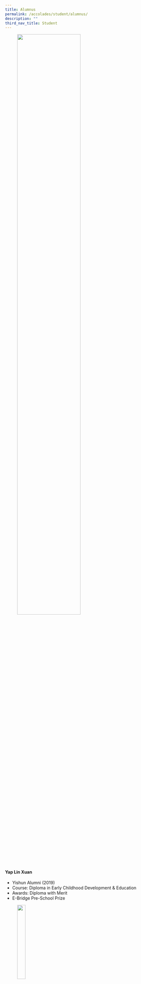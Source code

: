 ```yaml
---
title: Alumnus
permalink: /accolades/student/alumnus/
description: ""
third_nav_title: Student
---
```

<figure><img src="/images/Accolades/Student/yap%20lin%20xuan.jpeg" style="width:70%"></figure>

#### Yap Lin Xuan

* Yishun Alumni (2019)
* Course: Diploma in Early Childhood Development &amp; Education
* Awards: Diploma with Merit
* E-Bridge Pre-School Prize

<figure><img src="/images/Accolades/Student/tan%20xin%20yi_photo.png" style="width:25%"></figure>

<figure><img src="/images/Accolades/Student/tan%20xin%20yi%20.png" style="width:50%"></figure>

#### Tan Xin Yi


*   Yishun Alumni (2020)
*   Outstanding Results at the 2022 GCE A-Level Examinations

------------------------------------


<figure><img src="/images/Accolades/Student/Congratulations%20on%20Outstanding%20A-Level%20Results.png" style="width:50%"></figure>


#### Cedric Tay Shi Han and  Tan Su Xin


*   Yishun Alumni (2019)
*   Outstanding Results at the 2021 GCE A-Level Examinations

------------------------------------
	
#### Sally Gloria Manik



* Yishun Alumni (2017)
* School of Management and Communication <br>
(Recipient of Ngee Ann Kongsi Scholarship)

------------------------------------


#### Baey Kok Wee

	
* Yishun Alumni (2011)
* School of Management and Communication
* Recipient of:
	* RP Scholarship
	* Republic Award
	* Module Prize – Accounting
	* Module Prize – Employment Laws and Labour Relations
	* Module Prize – Manpower Planning, Resourcing and Management

-------------------------------------------


#### Ryan Tan Yi En



* Yishun Alumni (2017)
* School of Technology for the Arts (Recipient of Republic Award)

-------------------------------------------

<br>
<figure><img src="/images/Accolades/Student/PHYLLIS-OH-YU-HUI_1.jpg" style="width:50%"></figure>


	
#### Phyllis Oh Yu Hui



* Yishun Alumni (2015)
* Recipient of Swan &amp; Maclaren Gold Medal
* Diploma with Merit (Diploma in Media Design) from Singapore Polytechnic

-----------------------------------------



<figure><img src="/images/Accolades/Student/Huang%20Caihong.jpg" style="width:50%"></figure>



#### Huang Caihong



* YSS
* Singapore Polytechnic (Recipient of Director’s Honour Roll)

-----------------------------------

<figure><img src="/images/Accolades/Student/Yeo%20Si%20Qi%20Levin.jpg" style="width:50%"></figure>




#### Yeo Si Qi Levin



* YSS (2012-2015)
* Nanyang Polytechnic (Recipient of the Infinite Frameworks Silver Medal and Award for Outstanding Project Work)

-----------------------------------

<figure><img src="/images/Accolades/Student/Raiyan%20Mikael%20Suhairi.jpg" style="width:70%"></figure>



#### Raiyan Mikael Suhairi



* YSS (2013-2016)
* Singapore Polytechnic (Recipient of the SP Engineering Scholarship)

-----------------------------------

<figure><img src="/images/Accolades/Student/Denise%20Ong%20Li%20Jie.jpg" style="width:50%"></figure>




#### Denise Ong Li Jie



* YSS (2013-2016) – (7As for 2016 O Levels)
* NJC (2017-2018) 3 H2 distinctions and distinctions in GP, PW
* and MTL.

*“Gratitude. Resilience. Optimism. These are some of the virtues that
YSS has taught me over the 4 years. My life back then was like that of
a rollercoaster. But at the same time, my teachers were always there
with me through it all, checking up on me and believing in me. I will
always remember their care and concern. Thank you for providing me
with a lot of opportunities to develop myself as a positive person! In
addition, I am very thankful to have made some true friends.”*

-------------------------------

<figure><img src="/images/Accolades/Student/Michel%20Sim.png" style="width:50%"></figure>


#### Michel Sim



* YSS (2008-2011) (7 A1s in 2011 GCE O-Level Exam)
* AJC( 2012-2013) AJC Alpha Programme
* SUTD (2015 – present)

*“I will forever be grateful beyond words for the many inspiring
teachers and school mates that I have had the fortune of meeting
in YSS. Those four years have instilled in me the values of discipline
and diligence, and my teachers have shown me what a joy learning can
be. I am thankful for the sense of self-belief that I have gained through
the teachers and B.E. Project.”*

---------------------------------

<figure><img src="/images/Accolades/Student/Raphael%20Khoo.png" style="width:50%"></figure>




#### Raphael Khoo



* YSS (2009-2012) (7 A1s in 2011 GCE O-Level Exam)
* HCI (2013-2014)
* University of London (Law) (2017)

*“My life in YSS has been full of struggles, setback and failures; yet, they
taught me the essential qualities of grit and determination. Through the
Values-In-Action Programme and leadership appointments in National
Cadet Corps and Prefectorial Board, I have learnt about the need to
remember our roots and give back to society in whatever ways I can.”*

----------------------------------

<figure><img src="/images/Accolades/Student/Yoh%20Kai%20Xiang.jpg" style="width:70%"></figure>


#### Yoh Kai Xiang




* Currently Year 1student of Ngee Ann poly (FILM, SOUND, and Video)
* Graduated from YSS in 2015

Recipient of :

* Tay Eng Soon Scholarship
* Outstanding student Award (Nitec in Digital Audio and Video Production)
* Service Star Award 2017 (DIAMOND) from ITE College West
* GOLD Couse Medal award for Outstanding Performance in ITE

*“Yishun Sec school was where I began to have my taste of sweet
successes. The support that I got built my character, turning me from
a negative teenager who is often angry, to a positive person. The quote
that comes to my mind when I think about Yishun sec is “Life is like a
photography, we develop from the Negatives.”*


*“The teachers in the school did not give up on me and often encourage
me on. I used to fail a lot when I was in lower secondary, but teachers
spurred me on. So I learnt to step up and slowly through their guidance
and patience, they developed me to who I am today. I still keep contacts
with many of the students and staff of Yishun Sec as I would always be
grateful for what they have done for me.”*

---------------------------------

<figure><img src="/images/Accolades/Student/Salmah%20Sng%20Mei%20Wen.jpg" style="width:50%"></figure>



#### Salmah Sng Mei Wen



* Year 1 Student, Anderson Junior College
* Currently a Student Council in AJC
* YSS – 8 points for 2017 GCE O-Level Exam

*“I remember stepping into YSS as a Secondary 1 student with
non-existent self-esteem, with the only beliefs I had of myself being
that I wouldn’t go far in life and that I wasn’t capable of doing
anything good enough. I thought that I would just drift through
everything, get average results, take on no significant roles and
didn’t have any particular wants for myself. I had internalised the
idea that I didn’t deserve anything nor would I mean anything to anyone.”*


*“But YSS changed that for me. My academic performance exceeded
my imagination. I became Vice-Chairperson of my CCA
(St John Brigade Singapore), a prefectorial board team leader, and received
so many opportunities to involve myself in, like internationalisation trips,
public duties and competitions. The teachers are all caring.
Not only were they amazing at teaching, they had so much faith in me
even though I didn’t believe in myself. They are really dedicated in
their work. I honestly could not have made it this far without their
unrelenting love, guidance and belief in me.”*


*“If you told the me back then how much I would gain in YSS in the
four years , I only would have thought you were joking.
Well, I’m not joking now when I say that YSS was one of the best
decisions I’ve ever made. I’m so thankful to YSS and I wish everyone
greater success!”*